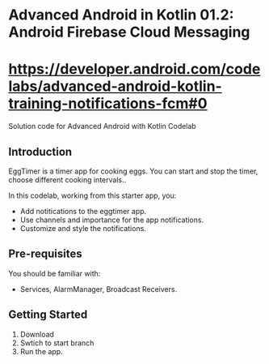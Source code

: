 # Advanced Android in Kotlin 01.2: Android Firebase Cloud Messaging


https://developer.android.com/codelabs/advanced-android-kotlin-training-notifications-fcm#0
============================================================================

Solution code for Advanced Android with Kotlin Codelab 

Introduction
------------

EggTimer is a timer app for cooking eggs.
You can start and stop the timer, choose different cooking intervals.. 

In this codelab, working from this starter app, you:

* Add notitications to the eggtimer app.
* Use channels and importance for the app notifications. 
* Customize and style the notifications.


Pre-requisites
--------------

You should be familiar with:

* Services, AlarmManager, Broadcast Receivers.


Getting Started
---------------

1. Download
2. Swtich to start branch
3. Run the app.

